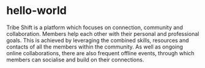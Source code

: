 # hello-world
Tribe Shift is a platform which focuses on connection, community and collaboration.  Members help each other with their personal and professional goals.  This is achieved by leveraging the combined skills, resources and contacts of all the members within the community.  As well as ongoing online collaborations, there are also frequent offline events, through which members can socialise and build on their connections. 
